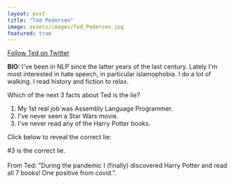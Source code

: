 ```yaml
---
layout: post
title: "Ted Pedersen"
image: assets/images/Ted_Pedersen.jpg
featured: true
---
```

<a href="https://twitter.com/seetedtalk">Follow Ted on Twitter</a>

**BIO:** I've been in NLP since the latter years of the last century. Lately I'm most interested in hate speech, in particular islamophobia. I do a lot of walking. I read history and fiction to relax.

Which of the next 3 facts about Ted is the lie?

1. My 1st  real job was Assembly Language Programmer.
2. I've never seen a Star Wars movie. 
3. I've never read any of the Harry Potter books.



Click below to reveal the correct lie:

<span class="spoiler">#3 is the correct lie. <br><br>From Ted: "During the pandemic I (finally) discovered Harry Potter and read all 7 books! One positive from covid."</span>.
